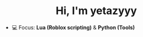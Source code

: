 <h1 align="center">
Hi, I'm yetazyyy
</h1>

- 💻 Focus: **Lua (Roblox scripting)** & **Python (Tools)**
